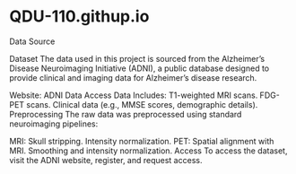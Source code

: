 # QDU-110.githup.io

Data Source

Dataset
The data used in this project is sourced from the Alzheimer’s Disease Neuroimaging Initiative (ADNI), a public database designed to provide clinical and imaging data for Alzheimer’s disease research.

Website: ADNI Data Access
Data Includes:
T1-weighted MRI scans.
FDG-PET scans.
Clinical data (e.g., MMSE scores, demographic details).
Preprocessing
The raw data was preprocessed using standard neuroimaging pipelines:

MRI:
Skull stripping.
Intensity normalization.
PET:
Spatial alignment with MRI.
Smoothing and intensity normalization.
Access
To access the dataset, visit the ADNI website, register, and request access.



